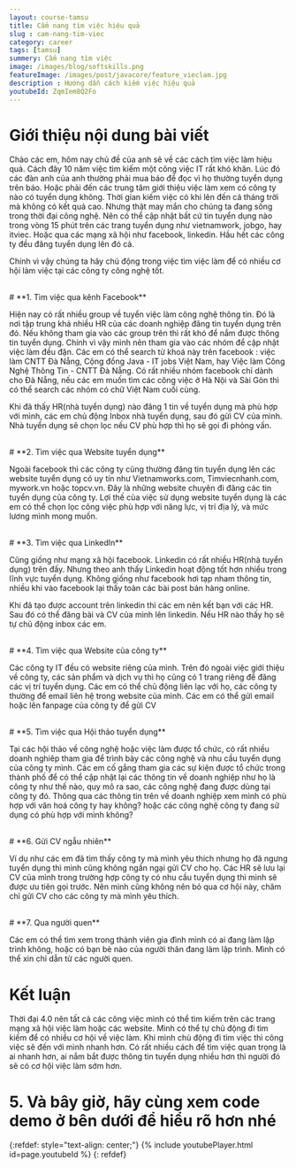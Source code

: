 ```yaml
---
layout: course-tamsu
title: Cẩm nang tìm việc hiệu quả
slug : cam-nang-tim-viec
category: career
tags: [tamsu]
summery: Cẩm nang tìm việc  
image: /images/blog/softskills.png
featureImage: /images/post/javacore/feature_vieclam.jpg
description : Hướng dẫn cách kiếm việc hiệu quả
youtubeId: ZqmIem8Q2Fo
---
```


# **Giới thiệu nội dung bài viết**

Chào các em, hôm nay chủ đề của anh sẽ về các cách tìm việc làm hiệu quả. Cách đây 10 năm việc tìm kiếm một công việc IT rất khó khăn. Lúc đó các đàn anh của anh thường phải mua báo để đọc vì họ thường tuyển dụng trên báo. Hoặc phải đến các trung tâm giới thiệu việc làm xem có công ty nào có tuyển dụng không. Thời gian kiếm việc có khi lên đến cả tháng trời mà không có kết quả cao. Nhưng thật may mắn cho chúng ta đang sống trong thời đại công nghệ. Nên có thể cập nhật bất cứ tin tuyển dụng nào trong vòng 15 phút trên các trang tuyển dụng như vietnamwork, jobgo, hay itviec. Hoặc qua các mạng xã hội như facebook, linkedin. Hầu hết các công ty đều đăng tuyển dụng lên đó cả.

Chính vì vậy chúng ta hãy chủ động trong việc tìm việc làm để có nhiều cơ hội làm việc tại các công ty công nghệ tốt.

<br>
# **1. Tìm việc qua kênh Facebook**

Hiện nay có rất nhiều group về tuyển việc làm công nghệ thông tin. Đó là nơi tập trung khá nhiều HR của các doanh nghiệp đăng tin tuyển dụng trên đó. Nếu không tham gia vào các group trên thì rất khó để nắm được thông tin tuyển dụng. Chính vì vậy mình nên tham gia vào các nhóm để cập nhật việc làm đều đặn. Các em có thể search từ khoá này trên facebook : việc làm CNTT Đà Nẵng, Cộng đồng Java - IT jobs Việt Nam, hay Việc làm Công Nghệ Thông Tin - CNTT Đà Nẵng. Có rất nhiều nhóm facebook chỉ dành cho Đà Nẵng, nếu các em muốn tìm các công việc ở Hà Nội và Sài Gòn thì có thể search các nhóm có chữ Việt Nam cuối cùng.

Khi đã thấy HR(nhà tuyển dụng) nào đăng 1 tin về tuyển dụng mà phù hợp với mình, các em chủ động Inbox nhà tuyển dụng, sau đó gửi CV của mình. Nhà tuyển dụng sẽ chọn lọc nếu CV phù hợp thì họ sẽ gọi đi phỏng vấn.


<br>
# **2. Tìm việc qua Website tuyển dụng**

Ngoài facebook thì các công ty cũng thường đăng tin tuyển dụng lên các website tuyển dụng có uy tín như Vietnamworks.com, Timviecnhanh.com, mywork.vn hoặc topcv.vn. Đây là những website chuyên đi đăng các tin tuyển dụng của công ty. Lợi thế của việc sử dụng website tuyển dụng là các em có thể chọn lọc công việc phù hợp với năng lực, vị trí địa lý, và mức lương mình mong muốn.


<br>
# **3. Tìm việc qua LinkedIn**

Cũng giống như mạng xã hội facebook. Linkedin có rất nhiều HR(nhà tuyển dụng) trên đấy. Nhưng theo anh thấy Linkedin hoạt động tốt hơn nhiều trong lĩnh vực tuyển dụng. Không giống như facebook hơi tạp nham thông tin, nhiều khi vào facebook lại thấy toàn các bài post bán hàng online. 

Khi đã tạo được account trên linkedin thì các em nên kết bạn với các HR. Sau đó có thể đăng bài và CV của mình lên linkedin. Nếu HR nào thấy họ sẽ tự chủ động inbox các em.

<br>
# **4. Tìm việc qua Website của công ty**

Các công ty IT đều có website riêng của mình. Trên đó ngoài việc giới thiệu về công ty, các sản phẩm và dịch vụ thì họ cũng có 1 trang riêng để đăng các vị trí tuyển dụng. Các em có thể chủ động liên lạc với họ, các công ty thường để email liên hệ trong website của mình. Các em có thể gửi email hoặc lên fanpage của công ty để gửi CV

<br>
# **5. Tìm việc qua Hội thảo tuyển dụng**

Tại các hội thảo về công nghệ hoặc việc làm được tổ chức, có rất nhiều doanh nghiêp tham gia để trình bày các công nghệ và nhu cầu tuyển dụng của công ty mình. Các em cố gắng tham gia các sự kiện được tổ chức trong thành phố để có thể cập nhật lại các thông tin về doanh nghiệp như họ là công ty như thế nào, quy mô ra sao, các công nghệ đang được dùng tại công ty đó. Thông qua các thông tin trên về doanh nghiệp xem mình có phù hợp với văn hoá công ty hay không? hoặc các công nghệ công ty đang sử dụng có phù hợp với mình không?

<br>
# **6. Gửi CV ngẫu nhiên**

Ví dụ như các em đã tìm thấy công ty mà mình yêu thích nhưng họ đã ngưng tuyển dụng thì mình cũng không ngần ngại gửi CV cho họ. Các HR sẽ lưu lại CV của mình trong trường hợp công ty có nhu cầu tuyển dụng thì mình sẽ được ưu tiên gọi trước. Nên mình cũng không nên bỏ qua cơ hội này, chăm chỉ gửi CV cho các công ty mà mình yêu thích.

<br>
# **7. Qua người quen**

Các em có thể tìm xem trong thành viên gia đình mình có ai đang làm lập trình không, hoặc có bạn bè nào của người thân đang làm lập trình. Mình có thể xin chỉ dẫn từ các người quen.

# **Kết luận**

Thời đại 4.0 nên tất cả các công việc mình có thể tìm kiếm trên các trang mạng xã hội việc làm hoặc các website. Mình có thể tự chủ động đi tìm kiếm để có nhiều cơ hội về việc làm. Khi mình chủ động đi tìm việc thì công việc sẽ đến với mình nhanh hơn. Có rất nhiều cách để tìm việc quan trọng là ai nhanh hơn, ai nắm bắt được thông tin tuyển dụng nhiều hơn thì người đó sẽ có cơ hội việc làm sớm hơn.


# **5. Và bây giờ, hãy cùng xem code demo ở bên dưới để hiểu rõ hơn nhé**

{:refdef: style="text-align: center;"}
{% include youtubePlayer.html id=page.youtubeId %}
{: refdef}